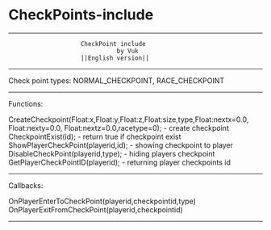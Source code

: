 # CheckPoints-include

--------------------------------------------------------------------------------

						CheckPoint include
		   	      				  by Vuk
						||English version||
            
--------------------------------------------------------------------------------

Check point types: NORMAL_CHECKPOINT, RACE_CHECKPOINT

--------------------------------------------------------------------------------

Functions:

CreateCheckpoint(Float:x,Float:y,Float:z,Float:size,type,Float:nextx=0.0, Float:nexty=0.0, Float:nextz=0.0,racetype=0); - create checkpoint
CheckpointExist(id); - return true if checkpoint exist
ShowPlayerCheckPoint(playerid,id); - showing checkpoint to player
DisableCheckPoint(playerid,type); - hiding players checkpoint
GetPlayerCheckPointID(playerid); - returning player checkpoints id

--------------------------------------------------------------------------------

Callbacks:

OnPlayerEnterToCheckPoint(playerid,checkpointid,type)
OnPlayerExitFromCheckPoint(playerid,checkpointid)

--------------------------------------------------------------------------------
